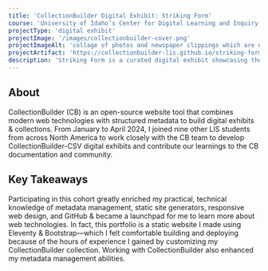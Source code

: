 ```yaml
---
title: 'CollectionBuilder Digital Exhibit: Striking Form'
course: 'University of Idaho’s Center for Digital Learning and Inquiry'
projectType: 'digital exhibit'
projectImage: '/images/collectionbuilder-cover.png'
projectImageAlt: 'collage of photos and newspaper clippings which are objects found in the exhibit'
projectArtifact: 'https://collectionbuilder-lis.github.io/striking-form/'
description: 'Striking Form is a curated digital exhibit showcasing the personal, funny, and sometimes eyebrow-raising history of women & bowling in the US'
---
```


## About

CollectionBuilder (CB) is an open-source website tool that combines modern web technologies with structured metadata to build digital exhibits & collections. From January to April 2024, I joined nine other LIS students from across North America to work closely with the CB team to develop CollectionBuilder-CSV digital exhibits and contribute our learnings to the CB documentation and community.

## Key Takeaways

Participating in this cohort greatly enriched my practical, technical knowledge of metadata management, static site generators, responsive web design, and GitHub & became a launchpad for me to learn more about web technologies. In fact, this portfolio is a static website I made using Eleventy & Bootstrap—which I felt comfortable building and deploying because of the hours of experience I gained by customizing my CollectionBuilder collection. Working with CollectionBuilder also enhanced my metadata management abilities.
